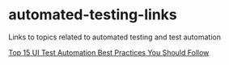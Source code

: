 # automated-testing-links
Links to topics related to automated testing and test automation

[Top 15 UI Test Automation Best Practices You Should Follow](https://www.blazemeter.com/blog/top-15-ui-test-automation-best-practices-you-should-follow)
